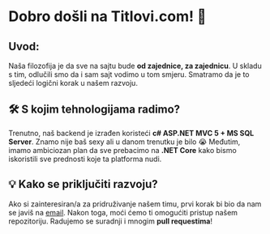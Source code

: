 ﻿# Dobro došli na Titlovi.com! 🎉

## Uvod:
Naša filozofija je da sve na sajtu bude **od zajednice, za zajednicu**. U skladu s tim, odlučili smo da i sam sajt vodimo u tom smjeru. Smatramo da je to sljedeći logični korak u našem razvoju.

## 🛠️ S kojim tehnologijama radimo?
Trenutno, naš backend je izrađen koristeći **c# ASP.NET MVC 5 + MS SQL Server**.  Znamo nije baš sexy ali u danom trenutku je bilo 😭 Međutim, imamo ambiciozan plan da sve prebacimo na **.NET Core** kako bismo iskoristili sve prednosti koje ta platforma nudi.

## 💡 Kako se priključiti razvoju?
Ako si zainteresiran/a za pridruživanje našem timu, prvi korak bi bio da nam se javiš na [email](mailto:nikola.titlovi@gmail.com). Nakon toga, moći ćemo ti omogućiti pristup našem repozitoriju. Radujemo se suradnji i mnogim **pull requestima**!
